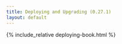 ```yaml
---
title: Deploying and Upgrading (0.27.1)
layout: default
---
```


{% include_relative deploying-book.html %}
